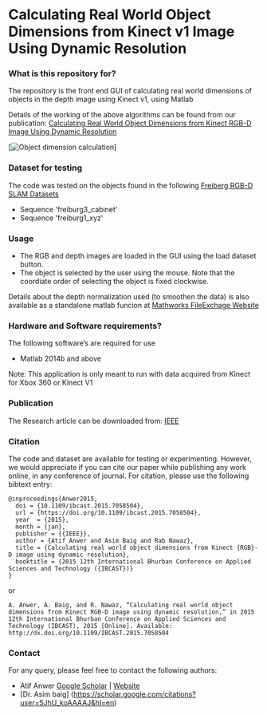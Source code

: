 # Calculating Real World Object Dimensions from Kinect v1 Image Using Dynamic Resolution #

### What is this repository for? ###
The repository is the front end GUI of calculating real world dimensions of objects in the depth image using Kinect v1, using Matlab

Details of the working of the above algorithms can be found from our publication:
[Calculating Real World Object Dimensions from Kinect RGB-D Image Using Dynamic Resolution](https://doi.org/10.1109/IBCAST.2015.7058504)

[![Object dimension calculation](https://i.imgur.com/AZHszbq.png)]

### Dataset for testing ###

The code was tested on the objects found in the following [Freiberg RGB-D SLAM Datasets](https://vision.in.tum.de/data/datasets/rgbd-dataset/download) 
* Sequence 'freiburg3_cabinet'
* Sequence 'freiburg1_xyz'

### Usage ###

* The RGB and depth images are loaded in the GUI using the load dataset button. 
* The object is selected by the user using the mouse. Note that the coordiate order of selecting the object is fixed clockwise.

Details about the depth normalization used (to smoothen the data) is also available as a standalone matlab funcion at [Mathworks FileExchage Website](http://www.mathworks.com/matlabcentral/fileexchange/47830-kinect-depth-normalization)

### Hardware and Software requirements? ###

The following software’s are required for use
* Matlab 2014b and above

Note: This application is only meant to run with data acquired from Kinect for Xbox 360 or Kinect V1

### Publication ###

The Research article can be downloaded from: [IEEE](https://doi.org/10.1109/IBCAST.2015.7058504)

### Citation ###

The code and dataset are available for testing or experimenting. However, we would appreciate if you can cite our paper while publishing any work online, in any conference of journal. 
For citation, please use the following bibtext entry:
```
@inproceedings{Anwer2015,
  doi = {10.1109/ibcast.2015.7058504},
  url = {https://doi.org/10.1109/ibcast.2015.7058504},
  year  = {2015},
  month = {jan},
  publisher = {{IEEE}},
  author = {Atif Anwer and Asim Baig and Rab Nawaz},
  title = {Calculating real world object dimensions from Kinect {RGB}-D image using dynamic resolution},
  booktitle = {2015 12th International Bhurban Conference on Applied Sciences and Technology ({IBCAST})}
}
```
or 
```
A. Anwer, A. Baig, and R. Nawaz, “Calculating real world object dimensions from Kinect RGB-D image using dynamic resolution,” in 2015 12th International Bhurban Conference on Applied Sciences and Technology (IBCAST), 2015 [Online]. Available: http://dx.doi.org/10.1109/IBCAST.2015.7058504
```
### Contact ###

For any query, please feel free to contact the following authors:

* Atif Anwer [Google Scholar](https://scholar.google.com/citations?user=qsP3e2kAAAAJ) | [Website](https://www.atifanwer.xyz)
* [Dr. Asim baig] (https://scholar.google.com/citations?user=5JhU_koAAAAJ&hl=en)
